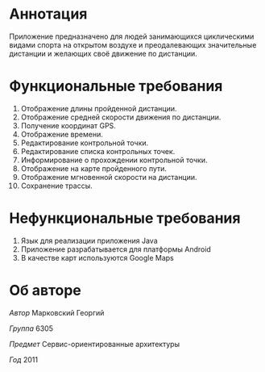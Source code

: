 # Аннотация #
Приложение предназначено для людей занимающихся циклическими видами спорта на открытом воздухе и преодалевающих значительные дистанции и желающих  своё движение по дистанции.

# Функциональные требования #
  1. Отображение длины пройденной дистанции.
  1. Отображение средней скорости движения по дистанции.
  1. Получение координат GPS.
  1. Отображение времени.
  1. Редактирование контрольной точки.
  1. Редактирование списка контрольных точек.
  1. Информирование о прохождении контрольной точки.
  1. Отображение на карте пройденного пути.
  1. Отображение мгновенной скорости на дистанции.
  1. Сохранение трассы.

# Нефункциональные требования #
  1. Язык для реализации приложения Java
  1. Приложение разрабатывается для платформы Android
  1. В качестве карт используются Google Maps

# Об авторе #
_Автор_ Марковский Георгий

_Группа_ 6305

_Предмет_ Сервис-ориентированные архитектуры

_Год_ 2011